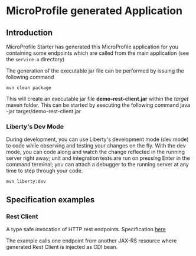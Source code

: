 # MicroProfile generated Application

## Introduction

MicroProfile Starter has generated this MicroProfile application for you containing some endpoints which are called from the main application (see the `service-a` directory)

The generation of the executable jar file can be performed by issuing the following command

    mvn clean package

This will create an executable jar file **demo-rest-client.jar** within the _target_ maven folder. This can be started by executing the following command
    java -jar target/demo-rest-client.jar 



### Liberty's Dev Mode

During development, you can use Liberty's development mode (dev mode) to code while observing and testing your changes on the fly.
With the dev mode, you can code along and watch the change reflected in the running server right away; 
unit and integration tests are run on pressing Enter in the command terminal; you can attach a debugger to the running server at any time to step through your code.


    mvn liberty:dev




## Specification examples




### Rest Client

A type safe invocation of HTTP rest endpoints. Specification [here](https://microprofile.io/project/eclipse/microprofile-rest-client)

The example calls one endpoint from another JAX-RS resource where generated Rest Client is injected as CDI bean.
